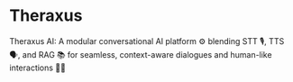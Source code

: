 # Theraxus
Theraxus AI: A modular conversational AI platform ⚙️ blending STT 🎙️, TTS 🗣️, and RAG 📚 for seamless, context-aware dialogues and human-like interactions 🤖💬

